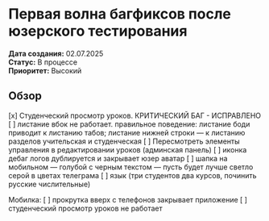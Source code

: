 # Первая волна багфиксов после юзерского тестирования

**Дата создания:** 02.07.2025  
**Статус:** В процессе  
**Приоритет:** Высокий

## Обзор

[x] Студенческий просмотр уроков. КРИТИЧЕСКИЙ БАГ - ИСПРАВЛЕНО
[ ] листание вбок не работает. правильное поведение: листание боди приводит к листанию табов; листание нижней строки — к листанию разделов учительская и студенческая
[ ] Пересмотреть элементы управления в редактировании уроков (админская панель)
[ ] иконка дебаг логов дублируется и закрывает юзер аватар
[ ] шапка на мобильном — голубой с черным текстом — пусть будет лучше светло серой в цветах телеграма
[ ] язык (три студентов два курсов, починить русские числительные)

Мобилка:
[ ] прокрутка вверх с телефонов закрывает приложение
[ ] студенческий просмотр уроков не работает
